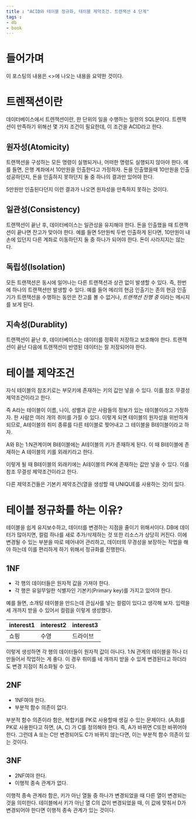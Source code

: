 ```yaml
---
title : "ACID와 테이블 정규화, 테이블 제약조건. 트렌잭션 4 단계"
tags :
- db
- book
---
```


# 들어가며
이 포스팅의 내용은 <<Head First SQL>>에 나오는 내용을 요약한 것이다.

# 트렌잭션이란
데이터베이스에서 트렌잭션이란, 한 단위의 일을 수행하는 일련의 SQL문이다. 트렌잭션이 만족하기 위해선 몇 가지 조건이 필요한데, 이 조건을 ACID라고 한다.

## 원자성(Atomicity)
트랜잭션을 구성하는 모든 명령이 실행되거나, 어떠한 명령도 실행되지 않아야 한다. 예를 들면, 은행 계좌에서 10만원을 인출한다고 가정하자. 돈을 인출했을때 10만원을 인출 성공하던지, 돈을 인출하지 못하던지 둘 중 하나의 결과만 있어야 한다.

5만원만 인출된다던지 이런 결과가 나오면 원자성을 만족하지 못하는 것이다.

## 일관성(Consistency)
트랜잭션이 끝난 후, 데이터베이스는 일관성을 유지해야 한다. 돈을 인출했을 때 트랜잭션이 끝나면 잔고가 맞아야 한다. 예를 들면 5만원씩 두번 인출하게 된다면, 10만원이 내 손에 있던지 다른 계좌로 이동하던지 둘 중 하나가 되어야 한다. 돈이 사라지지는 않는다.

## 독립성(Isolation)
모든 트랜잭션은 동시에 일어나는 다른 트랜잭션과 상관 없이 발생할 수 있다. 즉, 한번에 하나의 트랜잭션만 발생할 수 있다. 예를 들어 메리의 현금 인출기는 존의 현금 인출기가 트랜잭션을 수행하는 동안은 잔고를 볼 수 없거나, *트랜잭션 진행 중* 이라는 메시지를 보게 된다.

## 지속성(Durablity)
트랜잭션이 끝난 후, 데이터베이스는 데이터를 정확히 저장하고 보호해야 한다. 트랜잭션이 끝난 다음에 트랜잭션이 반영된 데이터는 잘 저장되어야 한다.

# 테이블 제약조건
자식 테이블의 참조키로는 부모키에 존재하는 키의 값만 넣을 수 있다. 이를 참조 무결성 제약조건이라고 한다. 

즉 A라는 테이블이 이름, 나이, 성별과 같은 사람들의 정보가 있는 테이블이라고 가정하자. 한 사람은 여러 개의 취미를 가질 수 있다. 이렇게 되면 테이블의 원자성을 위반하게 되므로, A테이블의 취미 종류를 다른 테이블로 찢어내고 그 테이블을 B테이블이라고 하자.

A와 B는 1:N관계이며 B테이블에는 A테이블의 키가 존재하게 된다. 이 때 B테이블에 존재하는 A 테이블의 키를 외래키라고 한다.

이렇게 될 때 B테이블의 외래키에는 A테이블의 PK에 존재하는 값만 넣을 수 있다. 이를 참조 무결성 제약조건이라고 한다.

다른 제약조건들은 기본키 제약조건(열을 생성할 때 UNIQUE를 사용하는 것)이 있다.

# 테이블 정규화를 하는 이유?
테이블을 쉽게 유지보수하고, 데이터를 변경하는 지점을 줄이기 위해서이다. DB에 데이터가 많아지면, 컬럼 하나를 새로 추가/삭제하는 것 또한 리소스가 상당히 커진다. 이에 변경될 수 있는 부분을 따로 떼어내어 관리하고, 데이터의 무경성을 보장하는 작업을 해야 하는데 이를 편리하게 하기 위해서 정규화를 진행한다.

## 1NF
- 각 행의 데이터들은 원자적 값을 가져야 한다.
- 각 행은 유일무일한 식별자인 기본키(Primary key)를 가지고 있어야 한다.

예를 들면, 소개팅 테이블을 만드는데 관심사를 넣는 컬럼이 있다고 생각해 보자. 입력을 세 개까지 받을 수 있어서 컬럼을 이렇게 생성했다.


interest1 | interest2 | interest3
----------|-----------|------------
쇼핑 | 수영 | 드라이브

이렇게 생성하면 각 행의 데이터들이 원자적 값이 아니다. 1:N 관계의 테이블을 하나 더 만들어서 작업하는 게 좋다. 이 경우 취미를 네 개까지 받을 수 있게 변경된다고 하더라도 변경 지점이 최소화될 수 있다.

## 2NF
- 1NF여야 한다.
- 부분적 함수 의존이 없다.

부분적 함수 의존이라 함은, 복합키를 PK로 사용할때 생길 수 있는 문제이다. (A,B)를 PK로 사용한다고 하면, (A, C) 가 C를 정의해야 한다. 즉, A가 바뀌면 C또한 바뀌어야 한다. 그런데 A 또는 C만 변경되어도 C가 바뀌지 않는다면, 이는 부분적 함수 의존이 있는 것이다.

## 3NF
- 2NF여야 한다.
- 이행적 종속 관계가 없다.

이행적 종속 관계라 함은, 키가 아닌 열들 중 하나가 변경되었을 때 다른 열이 변경되는 것을 의미한다. 테이블에서 키가 아닌 열 C의 값이 변경되었을 때, 이 값에 맞춰서 D가 변경되어야 한다면 이행적 종속 관계가 있는 것이다.

